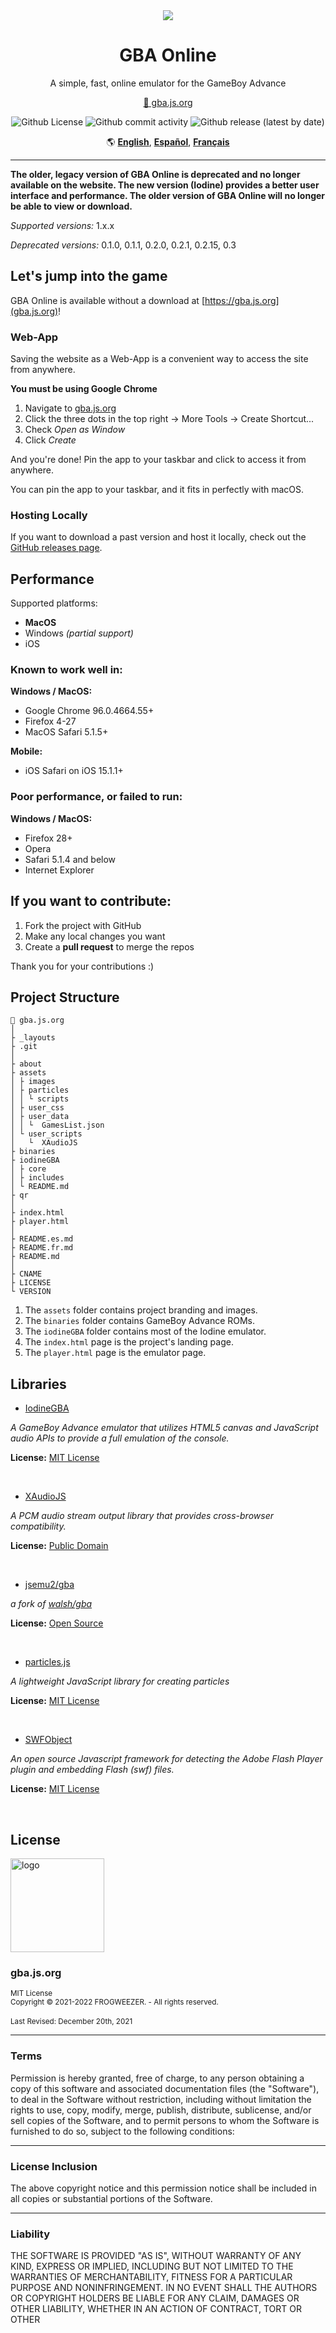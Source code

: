 <div align="center">
  <img src="https://raw.githubusercontent.com/frogweezer/gba.js.org/gh-pages/assets/images/readme-card.png">

  <h1 align="center">GBA Online</h1>
  <p align="center">A simple, fast, online emulator for the GameBoy Advance</p>

  <p align="center"><a target="_blank" href="https://gba.js.org">🔗 gba.js.org</a></p>

  <p align="center">
    <img alt="Github License" src="https://img.shields.io/github/license/frogweezer/gba.js.org?style=for-the-badge">
    <img alt="Github commit activity" src="https://img.shields.io/github/commit-activity/m/frogweezer/gba.js.org?style=for-the-badge">
    <img alt="Github release (latest by date)" src="https://img.shields.io/github/v/release/frogweezer/gba.js.org?style=for-the-badge">
  </p>

  <p align="center">
    🌎
    <a target="_blank" href="https://github.com/frogweezer/gba.js.org/blob/gh-pages/README.md"><b>English</b></a>,
    <a target="_blank" href="https://github.com/frogweezer/gba.js.org/blob/gh-pages/README.es.md"><b>Español</b></a>,
    <a target="_blank" href="https://github.com/frogweezer/gba.js.org/blob/gh-pages/README.fr.md"><b>Français</b></a>
  </p>
</div>

---

**The older, legacy version of GBA Online is deprecated and no longer available on the website. The new version (Iodine) provides a better user interface and performance. The older version of GBA Online will no longer be able to view or download.**

*Supported versions:* 1.x.x

*Deprecated versions:* 0.1.0, 0.1.1, 0.2.0, 0.2.1, 0.2.15, 0.3

## Let's jump into the game

GBA Online is available without a download at [https://gba.js.org](gba.js.org)!

### Web-App

Saving the website as a Web-App is a convenient way to access the site from anywhere.

**You must be using Google Chrome**

1. Navigate to [gba.js.org](https://gba.js.org/)
2. Click the three dots in the top right → More Tools → Create Shortcut...
3. Check *Open as Window*
4. Click *Create*

And you're done! Pin the app to your taskbar and click to access it from anywhere.

You can pin the app to your taskbar, and it fits in perfectly with macOS.

### Hosting Locally

If you want to download a past version and host it locally, check out the [GitHub releases page](https://github.com/frogweezer/gba.js.org/releases).

## Performance

Supported platforms:

* **MacOS**
* Windows *(partial support)*
* iOS

### Known to work well in:

**Windows / MacOS:**

* Google Chrome 96.0.4664.55+
* Firefox 4-27
* MacOS Safari 5.1.5+

**Mobile:**

* iOS Safari on iOS 15.1.1+

### Poor performance, or failed to run:

**Windows / MacOS:**

* Firefox 28+
* Opera
* Safari 5.1.4 and below
* Internet Explorer

## If you want to contribute:

1. Fork the project with GitHub
2. Make any local changes you want
3. Create a **pull request** to merge the repos

Thank you for your contributions :)

## Project Structure

```
📁 gba.js.org
│
├ _layouts
├ .git
│
├ about
├ assets
│ ├ images
│ ├ particles
│ │ └ scripts
│ ├ user_css
│ ├ user_data
│ │ └  GamesList.json
│ └ user_scripts
│   └  XAudioJS
├ binaries
├ iodineGBA
│ ├ core
│ ├ includes
│ └ README.md
├ qr
│
├ index.html
├ player.html
│
├ README.es.md
├ README.fr.md
├ README.md
│
├ CNAME
├ LICENSE
└ VERSION
```

1. The `assets` folder contains project branding and images.
2. The `binaries` folder contains GameBoy Advance ROMs.
3. The `iodineGBA` folder contains most of the Iodine emulator.
4. The `index.html` page is the project's landing page.
5. The `player.html` page is the emulator page.

## Libraries

* [IodineGBA](https://github.com/taisel/IodineGBA)

*A GameBoy Advance emulator that utilizes HTML5 canvas and JavaScript audio APIs to provide a full emulation of the console.*

**License:** [MIT License](https://choosealicense.com/licenses/mit/)

<br>

* [XAudioJS](https://github.com/taisel/XAudioJS)

*A PCM audio stream output library that provides cross-browser compatibility.*

**License:** [Public Domain](https://github.com/taisel/XAudioJS/blob/master/README.md)

<br>

* [jsemu2/gba](https://github.com/jsemu2/gba)

*a fork of* [*walsh/gba*](https://github.com/walsh/gba)

**License:** [Open Source](https://github.com/jsemu2/gba)

<br>

* [particles.js](https://github.com/VincentGarreau/particles.js/)

*A lightweight JavaScript library for creating particles*

**License:** [MIT License](https://choosealicense.com/licenses/mit/)

<br>

* [SWFObject](http://code.google.com/p/swfobject/)

*An open source Javascript framework for detecting the Adobe Flash Player plugin and embedding Flash (swf) files.*

**License:** [MIT License](https://github.com/swfobject/swfobject/blob/master/LICENSE)

<br>

## License

<img width="150" height="150" src="https://raw.githubusercontent.com/frogweezer/gba.js.org/gh-pages/assets/images/macos-11x/apple-touch-icon.png" alt="logo">
<br>
<h3>gba.js.org</h3>
<sup>MIT License</sup>
<br>
<sup>Copyright © 2021-2022 FROGWEEZER. - All rights reserved.</sup>
<br> <br>
<sup>Last Revised: December 20th, 2021</sup>

---

### Terms
Permission is hereby granted, free of charge, to any person obtaining a copy of this software and associated documentation files (the "Software"), to deal in the Software without restriction, including without limitation the rights to use, copy, modify, merge, publish, distribute, sublicense, and/or sell copies of the Software, and to permit persons to whom the Software is furnished to do so, subject to the following conditions:

---

### License Inclusion
The above copyright notice and this permission notice shall be included in all copies or substantial portions of the Software.

---

### Liability
THE SOFTWARE IS PROVIDED "AS IS", WITHOUT WARRANTY OF ANY KIND, EXPRESS OR IMPLIED, INCLUDING BUT NOT LIMITED TO THE WARRANTIES OF MERCHANTABILITY, FITNESS FOR A PARTICULAR PURPOSE AND NONINFRINGEMENT. IN NO EVENT SHALL THE AUTHORS OR COPYRIGHT HOLDERS BE LIABLE FOR ANY CLAIM, DAMAGES OR OTHER LIABILITY, WHETHER IN AN ACTION OF CONTRACT, TORT OR OTHER
